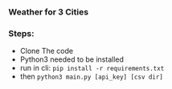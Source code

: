 ### Weather for 3 Cities

### Steps:
* Clone The code
* Python3 needed to be installed
* run in cli: `pip install -r requirements.txt`
* then `python3 main.py [api_key] [csv dir]`